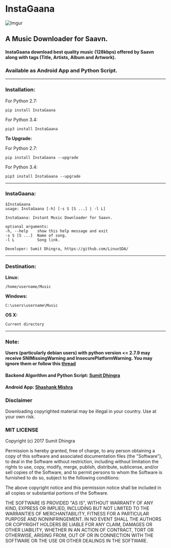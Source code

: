 # InstaGaana

![Imgur](http://i.imgur.com/opFLFOW.png?5)
## A Music Downloader for Saavn.
#### InstaGaana download best quality music (128kbps) offered by Saavn along with tags (Title, Artists, Album and Artwork).

### Available as Android App and Python Script.

---
### Installation:
For Python 2.7:

    pip install InstaGaana

For Python 3.4:

    pip3 install InstaGaana
    
**To Upgrade:**

For Python 2.7:

    pip install InstaGaana --upgrade

For Python 3.4:

    pip3 install InstaGaana --upgrade
    
---
### InstaGaana:
    $InstaGaana 
    usage: InstaGaana [-h] [-s S [S ...] | -l L]

    InstaGaana: Instant Music Downloader for Saavn.

    optional arguments:
    -h, --help    show this help message and exit
    -s S [S ...]  Name of song.
    -l L          Song link.

    Developer: Sumit Dhingra, https://github.com/LinuxSDA/

---
### Destination:
**Linux:**

    /home/username/Music
    
**Windows:**

    C:\users\username\Music
    
**OS X:**

    Current directory

---
### Note: 
**Users (particularly debian users) with python version <= 2.7.9 may receive SNIMissingWarning and InsecurePlatformWarning. You may ignore them or follow this [thread](http://stackoverflow.com/a/29099439)**


#### Backend Algorithm and Python Script: [Sumit Dhingra](https://github.com/LinuxSDA)

#### Android App: [Shashank Mishra](https://github.com/shkcodes)

### Disclaimer

Downloading copyrighted material may be illegal in your country. Use at your own risk.

### MIT LICENSE

Copyright (c) 2017 Sumit Dhingra

Permission is hereby granted, free of charge, to any person obtaining a copy
of this software and associated documentation files (the "Software"), to deal
in the Software without restriction, including without limitation the rights
to use, copy, modify, merge, publish, distribute, sublicense, and/or sell
copies of the Software, and to permit persons to whom the Software is
furnished to do so, subject to the following conditions:

The above copyright notice and this permission notice shall be included in all
copies or substantial portions of the Software.

THE SOFTWARE IS PROVIDED "AS IS", WITHOUT WARRANTY OF ANY KIND, EXPRESS OR
IMPLIED, INCLUDING BUT NOT LIMITED TO THE WARRANTIES OF MERCHANTABILITY,
FITNESS FOR A PARTICULAR PURPOSE AND NONINFRINGEMENT. IN NO EVENT SHALL THE
AUTHORS OR COPYRIGHT HOLDERS BE LIABLE FOR ANY CLAIM, DAMAGES OR OTHER
LIABILITY, WHETHER IN AN ACTION OF CONTRACT, TORT OR OTHERWISE, ARISING FROM,
OUT OF OR IN CONNECTION WITH THE SOFTWARE OR THE USE OR OTHER DEALINGS IN THE
SOFTWARE.

